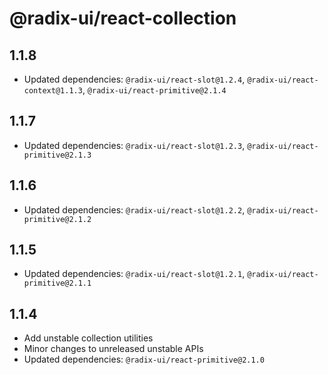 # @radix-ui/react-collection

## 1.1.8

- Updated dependencies: `@radix-ui/react-slot@1.2.4`, `@radix-ui/react-context@1.1.3`, `@radix-ui/react-primitive@2.1.4`

## 1.1.7

- Updated dependencies: `@radix-ui/react-slot@1.2.3`, `@radix-ui/react-primitive@2.1.3`

## 1.1.6

- Updated dependencies: `@radix-ui/react-slot@1.2.2`, `@radix-ui/react-primitive@2.1.2`

## 1.1.5

- Updated dependencies: `@radix-ui/react-slot@1.2.1`, `@radix-ui/react-primitive@2.1.1`

## 1.1.4

- Add unstable collection utilities
- Minor changes to unreleased unstable APIs
- Updated dependencies: `@radix-ui/react-primitive@2.1.0`
